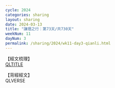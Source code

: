 ```yaml
---
cycle: 2024
categories: sharing
layout: sharing
date: 2024-03-13
title: "謙理之行：第73天/共730天"
weekNum: 11
dayNum: 3
permalink: /sharing/2024/wk11-day3-qianli.html
---
```

【經文梳理】  
[QLTITLE](QLLINK)

【背經經文】  
QLVERSE

